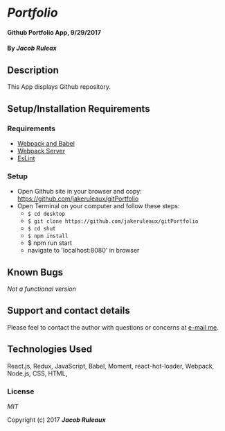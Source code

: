 # _Portfolio_

#### Github Portfolio App, 9/29/2017

#### By _**Jacob Ruleax**_

## Description

This App displays Github repository.



## Setup/Installation Requirements

### Requirements


- [Webpack and Babel](https://www.learnhowtoprogram.com/react/react-fundamentals/building-an-environment)
- [Webpack Server](https://www.learnhowtoprogram.com/react/react-fundamentals/building-an-environment-development-server-hot-module-replacement)
- [EsLint](https://www.learnhowtoprogram.com/react/react-fundamentals/building-an-environment-linting)

### Setup

* Open Github site in your browser and copy: https://github.com/jakeruleaux/gitPortfolio
* Open Terminal on your computer and follow these steps:
  * `$ cd desktop`
  * `$ git clone https://github.com/jakeruleaux/gitPortfolio`
  * `$ cd shut`
  * `$ npm install`
  * $ npm run start
  * navigate to 'localhost:8080' in browser


## Known Bugs

_Not a functional version_

## Support and contact details

Please feel to contact the author with questions or concerns at [e-mail me](<mailto:jakeruleaux@hotmail.com>).

## Technologies Used

React.js, Redux, JavaScript, Babel, Moment, react-hot-loader, Webpack, Node.js, CSS, HTML,

### License

*MIT*

Copyright (c) 2017 **_Jacob Ruleaux_**
